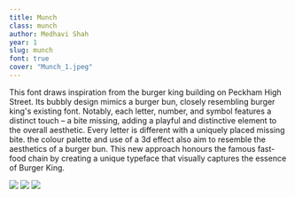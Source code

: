 ```yaml
---
title: Munch
class: munch
author: Medhavi Shah
year: 1
slug: munch
font: true
cover: "Munch_1.jpeg"
---
```


This font draws inspiration from the burger king building on Peckham High Street. Its bubbly design mimics a burger bun, closely resembling burger king's existing font. Notably, each letter, number, and symbol features a distinct touch – a bite missing, adding a playful and distinctive element to the overall aesthetic. Every letter is different with a uniquely placed missing bite. the colour palette and use of a 3d effect also aim to resemble the aesthetics of a burger bun. This new approach honours the famous fast-food chain by creating a unique typeface that visually captures the essence of Burger King.

![](/images/Munch_1.jpeg)
![](/images/Munch_2.jpeg)
![](/images/Munch_3.jpeg)

